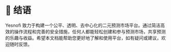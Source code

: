 # 🍭 结语

Yesnofi 致力于构建一个公平、透明、去中心化的二元预测市场平台。通过简洁高效的操作流程和完善的安全措施，任何人都能轻松创建和参与预测市场，共享预测的乐趣与收益。希望本文档能帮助您更好地了解和使用平台，如有疑问或建议，欢迎随时反馈。
